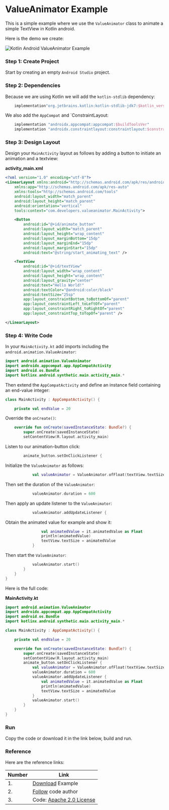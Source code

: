 # ValueAnimator Example


This is a simple example where we use the `ValueAnimator` class to animate a simple TextView in Kotlin android.


Here is the demo we create:

![Kotlin Android ValueAnimator Example](https://camposha.info/android-examples/wp-content/uploads/sites/9/2022/01/valueAnimator.gif)

### Step 1: Create Project

Start by creating an empty `Android Studio` project.

### Step 2: Dependencies

Because we are using Kotlin we will add the `kotlin-stdlib` dependency:

```groovy
    implementation"org.jetbrains.kotlin:kotlin-stdlib-jdk7:$kotlin_version"
```

We also add the `AppCompat` and \`ConstraintLayout:

```groovy
    implementation "androidx.appcompat:appcompat:$buildToolsVer"
    implementation "androidx.constraintlayout:constraintlayout:$constraintLayoutVersion"
```

### Step 3: Design Layout

Design your `MainActivity` layout as follows by adding a button to initiate an animation and a textview:

**activity_main.xml**

```xml
<?xml version="1.0" encoding="utf-8"?>
<LinearLayout xmlns:android="http://schemas.android.com/apk/res/android"
    xmlns:app="http://schemas.android.com/apk/res-auto"
    xmlns:tools="http://schemas.android.com/tools"
    android:layout_width="match_parent"
    android:layout_height="match_parent"
    android:orientation="vertical"
    tools:context="com.developers.valueanimator.MainActivity">

    <Button
        android:id="@+id/animate_button"
        android:layout_width="match_parent"
        android:layout_height="wrap_content"
        android:layout_marginBottom="15dp"
        android:layout_marginEnd="15dp"
        android:layout_marginStart="15dp"
        android:text="@string/start_animating_text" />

    <TextView
        android:id="@+id/textView"
        android:layout_width="wrap_content"
        android:layout_height="wrap_content"
        android:layout_gravity="center"
        android:text="Hello World!"
        android:textColor="@android:color/black"
        android:textSize="25sp"
        app:layout_constraintBottom_toBottomOf="parent"
        app:layout_constraintLeft_toLeftOf="parent"
        app:layout_constraintRight_toRightOf="parent"
        app:layout_constraintTop_toTopOf="parent" />

</LinearLayout>
```

### Step 4: Write Code

In your `MainActivity.kt` add imports including the `android.animation.ValueAnimator`:

```kotlin
import android.animation.ValueAnimator
import androidx.appcompat.app.AppCompatActivity
import android.os.Bundle
import kotlinx.android.synthetic.main.activity_main.*
```

Then extend the `AppCompatActivity` and define an instance field containing an end-value integer:

```kotlin
class MainActivity : AppCompatActivity() {

    private val endValue = 20
```

Override the `onCreate()`:

```kotlin
    override fun onCreate(savedInstanceState: Bundle?) {
        super.onCreate(savedInstanceState)
        setContentView(R.layout.activity_main)
```

Listen to our animation-button click:

```kotlin
        animate_button.setOnClickListener {
```

Initialize the `ValueAnimator` as follows:

```kotlin
            val valueAnimator = ValueAnimator.ofFloat(textView.textSize, endValue.toFloat())
```

Then set the duration of the `ValueAnimator`:

```kotlin
            valueAnimator.duration = 600
```

Then apply an update listener to the `ValueAnimator`:

```kotlin
            valueAnimator.addUpdateListener {
```

Obtain the animated value for example and show it:

```kotlin
                val animatedValue = it.animatedValue as Float
                println(animatedValue)
                textView.textSize = animatedValue
            }
```

Then start the `ValueAnimator`:

```kotlin
            valueAnimator.start()
        }
    }
}
```

Here is the full code:

**MainActivity.kt**

```kotlin
import android.animation.ValueAnimator
import androidx.appcompat.app.AppCompatActivity
import android.os.Bundle
import kotlinx.android.synthetic.main.activity_main.*

class MainActivity : AppCompatActivity() {

    private val endValue = 20

    override fun onCreate(savedInstanceState: Bundle?) {
        super.onCreate(savedInstanceState)
        setContentView(R.layout.activity_main)
        animate_button.setOnClickListener {
            val valueAnimator = ValueAnimator.ofFloat(textView.textSize, endValue.toFloat())
            valueAnimator.duration = 600
            valueAnimator.addUpdateListener {
                val animatedValue = it.animatedValue as Float
                println(animatedValue)
                textView.textSize = animatedValue
            }
            valueAnimator.start()
        }
    }
}
```

### Run

Copy the code or download it in the link below, build and run.

### Reference

Here are the reference links:

| Number | Link |
| --- | --- |
| 1. | [Download](https://downgit.github.io/#/home?url=https://github.com/amanjeetsingh150/kotlin-android-examples/tree/master/ValueAnimator) Example |
| 2. | [Follow](https://github.com/amanjeetsingh150/) code author |
| 3. | Code: [Apache 2.0 License](http://www.apache.org/licenses/LICENSE-2.0.txt) |
